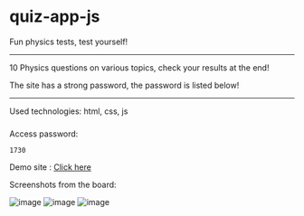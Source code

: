 # quiz-app-js

Fun physics tests, test yourself! 

***
10 Physics questions on various topics, check your results at the end!

The site has a strong password, the password is listed below!
***

Used technologies: html, css, js
###
Access password:
```
1730
```
Demo site :   <a href="https://fizikaquiz.netlify.app/">Click here</a>

Screenshots from the board:

![image](https://github.com/ortiqovdev/quiz-app-js/assets/116548309/d6d3e1f7-f064-4b71-afdc-9159052563ff)
![image](https://github.com/ortiqovdev/quiz-app-js/assets/116548309/ca1f3a87-e786-4e8d-a2e6-ef0790dc6726)
![image](https://github.com/ortiqovdev/quiz-app-js/assets/116548309/014ca948-8787-4354-8bb3-cbdf56930935)
